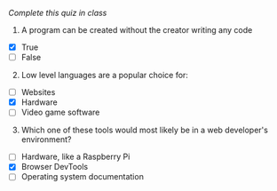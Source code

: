 *Complete this quiz in class*

1. A program can be created without the creator writing any code

- [x] True
- [ ] False

2. Low level languages are a popular choice for:

- [ ] Websites
- [x] Hardware
- [ ] Video game software

3. Which one of these tools would most likely be in a web developer's environment?

- [ ] Hardware, like a Raspberry Pi
- [x] Browser DevTools
- [ ] Operating system documentation
